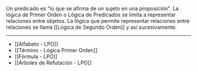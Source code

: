 Un predicado es "lo que se afirma de un sujeto en una proposición".
La lógica de Primer Orden o Lógica de Predicados se limita a representar relaciones entre objetos.
La lógica que permite representar relaciones entre relaciones se llama [[Lógica de Segundo Orden]] y así sucesivamente.
***
- [[Alfabeto - LPO]] 
- [[Término - Lógica Primer Orden]] 
- [[Fórmula - LPO]] 
- [[Árboles de Refutación - LPO]] 